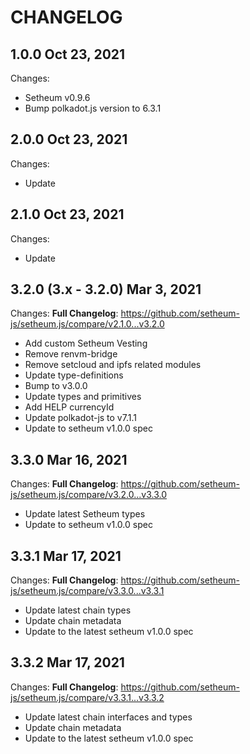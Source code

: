 # CHANGELOG

## 1.0.0 Oct 23, 2021

Changes:

- Setheum v0.9.6
- Bump polkadot.js version to 6.3.1

## 2.0.0 Oct 23, 2021

Changes:

- Update

## 2.1.0 Oct 23, 2021

Changes:

- Update

## 3.2.0 (3.x - 3.2.0) Mar 3, 2021

Changes: **Full Changelog**: https://github.com/setheum-js/setheum.js/compare/v2.1.0...v3.2.0

- Add custom Setheum Vesting
- Remove renvm-bridge
- Remove setcloud and ipfs related modules
- Update type-definitions
- Bump to v3.0.0
- Update types and primitives
- Add HELP currencyId
- Update polkadot-js to v7.1.1
- Update to setheum v1.0.0 spec

## 3.3.0 Mar 16, 2021

Changes: **Full Changelog**: https://github.com/setheum-js/setheum.js/compare/v3.2.0...v3.3.0

- Update latest Setheum types
- Update to setheum v1.0.0 spec

## 3.3.1 Mar 17, 2021

Changes: **Full Changelog**: https://github.com/setheum-js/setheum.js/compare/v3.3.0...v3.3.1

- Update latest chain types
- Update chain metadata
- Update to the latest setheum v1.0.0 spec

## 3.3.2 Mar 17, 2021

Changes: **Full Changelog**: https://github.com/setheum-js/setheum.js/compare/v3.3.1...v3.3.2

- Update latest chain interfaces and types
- Update chain metadata
- Update to the latest setheum v1.0.0 spec
